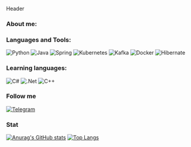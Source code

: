 
Header



### About me:



### Languages and Tools:
![Python](https://img.shields.io/badge/-Python-090909?style=for-the-badge&logo=python)
![Java](https://img.shields.io/badge/-Java-090909.svg?style=for-the-badge&logo=java&logoColor=white)
![Spring](https://img.shields.io/badge/-Spring-090909.svg?style=for-the-badge&logo=spring&logoColor=white)
![Kubernetes](https://img.shields.io/badge/-Kubernetes-090909.svg?style=for-the-badge&logo=kubernetes&logoColor=white)
![Kafka](https://img.shields.io/badge/-Kafka-090909.svg?style=for-the-badge&logo=kafka&logoColor=white)
![Docker](https://img.shields.io/badge/-Docker-090909.svg?style=for-the-badge&logo=docker&logoColor=white)
![Hibernate](https://img.shields.io/badge/-Hibernate-090909.svg?style=for-the-badge&logo=hibernate&logoColor=white)


### Learning languages:
![C#](https://img.shields.io/badge/-C%23-090909?style=for-the-badge&logo=C%23)
![.Net](https://img.shields.io/badge/-.Net-090909?style=for-the-badge&logo=dotnet&logoColor=6296CC)
![C++](https://img.shields.io/badge/-C++-090909?style=for-the-badge&logo=c%2b%2b&logoColor=6296CC)

### Follow me
[![Telegram](https://img.shields.io/badge/-Telegram-090909?style=for-the-badge&logo=telegram&logoColor=27A0D9)](https://t.me/Hiroshima_kado)

### Stat
[![Anurag's GitHub stats](https://github-readme-stats.vercel.app/api?username=hiroshimakado&theme=dark)](https://github.com/anuraghazra/github-readme-stats)
[![Top Langs](https://github-readme-stats.vercel.app/api/top-langs/?username=hiroshimakado&theme=dark)](https://github.com/anuraghazra/github-readme-stats)
